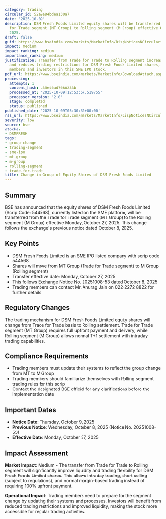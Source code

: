 ```yaml
---
category: trading
circular_id: 52a9e84bdea130a7
date: '2025-10-09'
description: DSM Fresh Foods Limited equity shares will be transferred from Trade
  for Trade segment (MT Group) to Rolling segment (M Group) effective October 27,
  2025.
draft: false
guid: https://www.bseindia.com/markets/MarketInfo/DispNoticesNCirculars.aspx?Noticeid={A68EA149-5118-4FF6-B481-A048D1B2C029}&noticeno=20251009-3&dt=10/09/2025&icount=3&totcount=32&flag=0
impact: medium
impact_ranking: medium
importance_ranking: medium
justification: Transfer from Trade for Trade to Rolling segment increases liquidity
  and reduces trading restrictions for DSM Fresh Foods Limited shares, impacting trading
  members and investors in this SME IPO stock.
pdf_url: https://www.bseindia.com/markets/MarketInfo/DownloadAttach.aspx?id=20251009-3&attachedId=
processing:
  attempts: 1
  content_hash: c35e46ad7680233b
  processed_at: '2025-10-09T12:53:57.519755'
  processor_version: '2.0'
  stage: completed
  status: published
published_date: '2025-10-09T05:30:32+00:00'
rss_url: https://www.bseindia.com/markets/MarketInfo/DispNoticesNCirculars.aspx?Noticeid={A68EA149-5118-4FF6-B481-A048D1B2C029}&noticeno=20251009-3&dt=10/09/2025&icount=3&totcount=32&flag=0
severity: low
source: bse
stocks:
- DSMFRESH
tags:
- group-change
- trading-segment
- sme-ipo
- mt-group
- m-group
- rolling-segment
- trade-for-trade
title: Change in Group of Equity Shares of DSM Fresh Foods Limited
---
```


## Summary

BSE has announced that the equity shares of DSM Fresh Foods Limited (Scrip Code: 544568), currently listed on the SME platform, will be transferred from the Trade for Trade segment (MT Group) to the Rolling segment (M Group) effective Monday, October 27, 2025. This change follows the exchange's previous notice dated October 8, 2025.

## Key Points

- DSM Fresh Foods Limited is an SME IPO listed company with scrip code 544568
- Shares will move from MT Group (Trade for Trade segment) to M Group (Rolling segment)
- Transfer effective date: Monday, October 27, 2025
- This follows Exchange Notice No. 20251008-53 dated October 8, 2025
- Trading members can contact Mr. Anurag Jain on 022-2272 8822 for further details

## Regulatory Changes

The trading mechanism for DSM Fresh Foods Limited equity shares will change from Trade for Trade basis to Rolling settlement. Trade for Trade segment (MT Group) requires full upfront payment and delivery, while Rolling segment (M Group) allows normal T+1 settlement with intraday trading capabilities.

## Compliance Requirements

- Trading members must update their systems to reflect the group change from MT to M Group
- Trading members should familiarize themselves with Rolling segment trading rules for this scrip
- Contact the designated BSE official for any clarifications before the implementation date

## Important Dates

- **Notice Date**: Thursday, October 9, 2025
- **Previous Notice**: Wednesday, October 8, 2025 (Notice No. 20251008-53)
- **Effective Date**: Monday, October 27, 2025

## Impact Assessment

**Market Impact**: Medium - The transfer from Trade for Trade to Rolling segment will significantly improve liquidity and trading flexibility for DSM Fresh Foods Limited shares. This allows intraday trading, short selling (subject to regulations), and normal margin-based trading instead of requiring 100% upfront payment.

**Operational Impact**: Trading members need to prepare for the segment change by updating their systems and processes. Investors will benefit from reduced trading restrictions and improved liquidity, making the stock more accessible for regular trading activities.